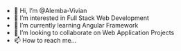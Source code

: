- 👋 Hi, I’m @Alemba-Vivian
- 👀 I’m interested in Full Stack Web Development
- 🌱 I’m currently learning Angular Framework
- 💞️ I’m looking to collaborate on Web Application Projects
- 📫 How to reach me...

<!---
Alemba-Vivian/Alemba-Vivian is a ✨ special ✨ repository because its `README.md` (this file) appears on your GitHub profile.
You can click the Preview link to take a look at your changes.
--->
